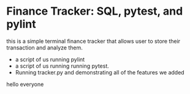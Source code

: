 # Finance Tracker: SQL, pytest, and pylint

this is a simple terminal finance tracker that allows user to store their transaction and analyze them. 


* a script of us running pylint
* a script of us running running pytest.
* Running tracker.py and demonstrating all of the features we added

hello everyone